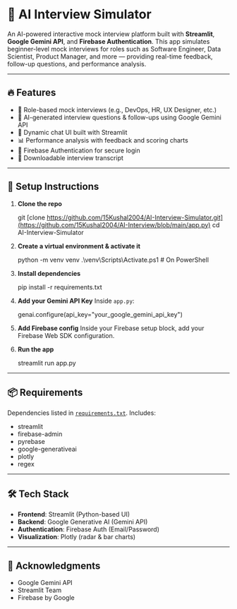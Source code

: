 # 💼 AI Interview Simulator

An AI-powered interactive mock interview platform built with **Streamlit**, **Google Gemini API**, and **Firebase Authentication**. This app simulates beginner-level mock interviews for roles such as Software Engineer, Data Scientist, Product Manager, and more — providing real-time feedback, follow-up questions, and performance analysis.

---

## 🔥 Features

- 🎯 Role-based mock interviews (e.g., DevOps, HR, UX Designer, etc.)
- 🤖 AI-generated interview questions & follow-ups using Google Gemini API
- 💬 Dynamic chat UI built with Streamlit
- 📊 Performance analysis with feedback and scoring charts
- 🔐 Firebase Authentication for secure login
- 💾 Downloadable interview transcript

---


## 🚀 Setup Instructions

1. **Clone the repo**
   
   git [clone https://github.com/15Kushal2004/AI-Interview-Simulator.git](https://github.com/15Kushal2004/AI-Interview/blob/main/app.py)
   cd AI-Interview-Simulator
   

3. **Create a virtual environment & activate it**

   python -m venv venv
   .\venv\Scripts\Activate.ps1       # On PowerShell


4. **Install dependencies**

   pip install -r requirements.txt


5. **Add your Gemini API Key**
   Inside `app.py`:

   genai.configure(api_key="your_google_gemini_api_key")


6. **Add Firebase config**
   Inside your Firebase setup block, add your Firebase Web SDK configuration.

7. **Run the app**

   streamlit run app.py

---

## 📦 Requirements

Dependencies listed in [`requirements.txt`](./requirements.txt). Includes:

* streamlit
* firebase-admin
* pyrebase
* google-generativeai
* plotly
* regex

---
## 🛠️ Tech Stack

- **Frontend**: Streamlit (Python-based UI)
- **Backend**: Google Generative AI (Gemini API)
- **Authentication**: Firebase Auth (Email/Password)
- **Visualization**: Plotly (radar & bar charts)

---


## 🙌 Acknowledgments

* Google Gemini API
* Streamlit Team
* Firebase by Google
